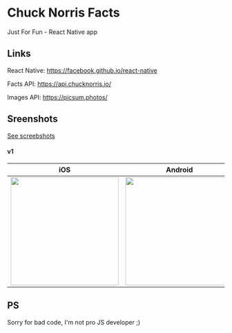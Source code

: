 # Chuck Norris Facts

Just For Fun - React Native app

## Links

React Native: https://facebook.github.io/react-native

Facts API: https://api.chucknorris.io/

Images API: https://picsum.photos/

## Sreenshots

<a href="./media/">See screebshots</a>

#### v1

| iOS | Android |
|-----|---------|
| <image src="media/ios.gif" width="250"> | <image src="media/android.gif" width="250"> |

## PS

Sorry for bad code, I'm not pro JS developer ;)